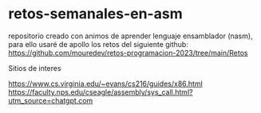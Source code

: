 # retos-semanales-en-asm
repositorio creado con animos de aprender lenguaje ensamblador (nasm), para ello usaré de apollo los retos del siguiente github: https://github.com/mouredev/retos-programacion-2023/tree/main/Retos

Sitios de interes

https://www.cs.virginia.edu/~evans/cs216/guides/x86.html
https://faculty.nps.edu/cseagle/assembly/sys_call.html?utm_source=chatgpt.com
